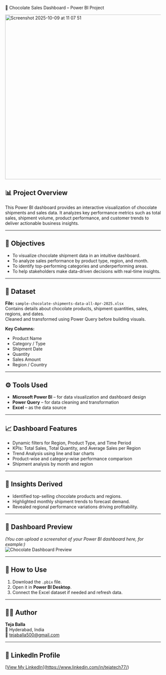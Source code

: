🍫 Chocolate Sales Dashboard – Power BI Project  

<img width="1014" height="531" alt="Screenshot 2025-10-09 at 11 07 51" src="https://github.com/user-attachments/assets/d9d2c7c1-4c36-404a-80bf-db78e029d8e7" />

## 📊 Project Overview  
This Power BI dashboard provides an interactive visualization of chocolate shipments and sales data. It analyzes key performance metrics such as total sales, shipment volume, product performance, and customer trends to deliver actionable business insights.  

---

## 🧩 Objectives  
- To visualize chocolate shipment data in an intuitive dashboard.  
- To analyze sales performance by product type, region, and month.  
- To identify top-performing categories and underperforming areas.  
- To help stakeholders make data-driven decisions with real-time insights.  

---

## 📁 Dataset  
**File:** `sample-chocolate-shipments-data-all-Apr-2025.xlsx`  
Contains details about chocolate products, shipment quantities, sales, regions, and dates.  
Cleaned and transformed using Power Query before building visuals.  

**Key Columns:**  
- Product Name  
- Category / Type  
- Shipment Date  
- Quantity  
- Sales Amount  
- Region / Country  

---

## ⚙️ Tools Used  
- **Microsoft Power BI** – for data visualization and dashboard design  
- **Power Query** – for data cleaning and transformation  
- **Excel** – as the data source  

---

## 📈 Dashboard Features  
- Dynamic filters for Region, Product Type, and Time Period  
- KPIs: Total Sales, Total Quantity, and Average Sales per Region  
- Trend Analysis using line and bar charts  
- Product-wise and category-wise performance comparison  
- Shipment analysis by month and region  

---

## 🧠 Insights Derived  
- Identified top-selling chocolate products and regions.  
- Highlighted monthly shipment trends to forecast demand.  
- Revealed regional performance variations driving profitability.  

---

## 📸 Dashboard Preview  
*(You can upload a screenshot of your Power BI dashboard here, for example:)*  
![Chocolate Dashboard Preview](images/chocolate_dashboard.png)  

---

## 🚀 How to Use  
1. Download the `.pbix` file.  
2. Open it in **Power BI Desktop**.  
3. Connect the Excel dataset if needed and refresh data.  

---

## 🧑‍💻 Author  
**Teja Balla**  
📍 Hyderabad, India  
📧 tejaballa500@gmail.com  

---

## 🔗 LinkedIn Profile  
[[View My LinkedIn](#)](https://www.linkedin.com/in/tejatech77/) <!-- Replace # with your actual LinkedIn URL -->
